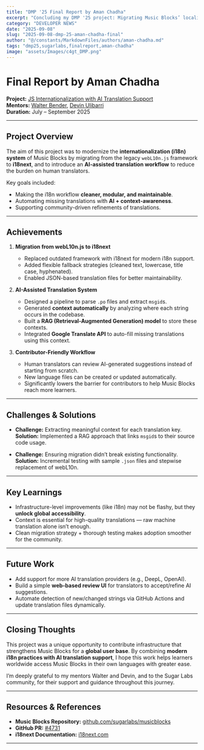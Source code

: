 ```yaml
---
title: "DMP '25 Final Report by Aman Chadha"
excerpt: "Concluding my DMP '25 project: Migrating Music Blocks’ localization from webL10n.js to i18next and building an AI-assisted translation system with contextual support."
category: "DEVELOPER NEWS"
date: "2025-09-08"
slug: "2025-09-08-dmp-25-aman-chadha-final"
author: "@/constants/MarkdownFiles/authors/aman-chadha.md"
tags: "dmp25,sugarlabs,finalreport,aman-chadha"
image: "assets/Images/c4gt_DMP.png"
---
```


<!-- markdownlint-disable -->

# Final Report by Aman Chadha

**Project:** [JS Internationalization with AI Translation Support](https://github.com/sugarlabs/musicblocks/pull/4731)  
**Mentors:** [Walter Bender](https://github.com/walterbender), [Devin Ulibarri](https://github.com/devinulibarri)  
**Duration:** July – September 2025  

---

## Project Overview

The aim of this project was to modernize the **internationalization (i18n) system** of Music Blocks by migrating from the legacy `webL10n.js` framework to **i18next**, and to introduce an **AI-assisted translation workflow** to reduce the burden on human translators.  

Key goals included:  
- Making the i18n workflow **cleaner, modular, and maintainable**.  
- Automating missing translations with **AI + context-awareness**.  
- Supporting community-driven refinements of translations.  

---

## Achievements

1. **Migration from webL10n.js to i18next**  
   - Replaced outdated framework with i18next for modern i18n support.  
   - Added flexible fallback strategies (cleaned text, lowercase, title case, hyphenated).  
   - Enabled JSON-based translation files for better maintainability.  

2. **AI-Assisted Translation System**  
   - Designed a pipeline to parse `.po` files and extract `msgid`s.  
   - Generated **context automatically** by analyzing where each string occurs in the codebase.  
   - Built a **RAG (Retrieval-Augmented Generation) model** to store these contexts.  
   - Integrated **Google Translate API** to auto-fill missing translations using this context.  

3. **Contributor-Friendly Workflow**  
   - Human translators can review AI-generated suggestions instead of starting from scratch.  
   - New language files can be created or updated automatically.  
   - Significantly lowers the barrier for contributors to help Music Blocks reach more learners.  

---

## Challenges & Solutions

- **Challenge:** Extracting meaningful context for each translation key.  
  **Solution:** Implemented a RAG approach that links `msgid`s to their source code usage.  

- **Challenge:** Ensuring migration didn’t break existing functionality.  
  **Solution:** Incremental testing with sample `.json` files and stepwise replacement of webL10n.  

---

## Key Learnings

- Infrastructure-level improvements (like i18n) may not be flashy, but they **unlock global accessibility**.  
- Context is essential for high-quality translations — raw machine translation alone isn’t enough.  
- Clean migration strategy + thorough testing makes adoption smoother for the community.  

---

## Future Work

- Add support for more AI translation providers (e.g., DeepL, OpenAI).  
- Build a simple **web-based review UI** for translators to accept/refine AI suggestions.  
- Automate detection of new/changed strings via GitHub Actions and update translation files dynamically.  

---

## Closing Thoughts

This project was a unique opportunity to contribute infrastructure that strengthens Music Blocks for a **global user base**. By combining **modern i18n practices with AI translation support**, I hope this work helps learners worldwide access Music Blocks in their own languages with greater ease.  

I’m deeply grateful to my mentors Walter and Devin, and to the Sugar Labs community, for their support and guidance throughout this journey.  

---

## Resources & References

- **Music Blocks Repository:** [github.com/sugarlabs/musicblocks](https://github.com/sugarlabs/musicblocks)  
- **GitHub PR:** [#4731](https://github.com/sugarlabs/musicblocks/pull/4731)  
- **i18next Documentation:** [i18next.com](https://www.i18next.com/)  

---
